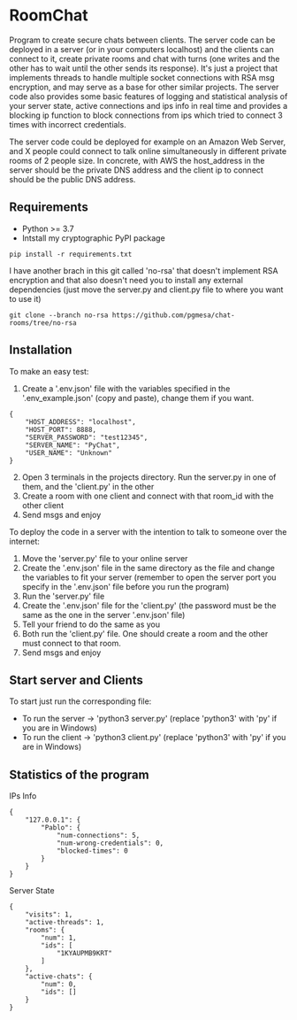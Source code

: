 # RoomChat

Program to create secure chats between clients. The server code can be deployed in a server (or in your computers localhost) and the clients can connect to it, create private rooms and chat with turns (one writes and the other has to wait until the other sends its response). It's just a project that implements threads to handle multiple socket connections with RSA msg encryption, and may serve as a base for other similar projects. The server code also provides some basic features of logging and statistical analysis of your server state, active connections and ips info in real time and provides a blocking ip function to block connections from ips which tried to connect 3 times with incorrect credentials.

The server code could be deployed for example on an Amazon Web Server, and X people could connect to talk online simultaneously in different private rooms of 2 people size. In concrete, with AWS the host_address in the server should be the private DNS address and the client ip to connect should be the public DNS address.

## Requirements
- Python >= 3.7
- Intstall my cryptographic PyPI package
```
pip install -r requirements.txt
```
I have another brach in this git called 'no-rsa' that doesn't implement RSA encryption and that also doesn't need you to install any external dependencies (just move the server.py and client.py file to where you want to use it)
```
git clone --branch no-rsa https://github.com/pgmesa/chat-rooms/tree/no-rsa
```

## Installation
To make an easy test:
1. Create a '.env.json' file with the variables specified in the '.env_example.json' (copy and paste), change them if you want.
```
{
    "HOST_ADDRESS": "localhost",
    "HOST_PORT": 8888,
    "SERVER_PASSWORD": "test12345",
    "SERVER_NAME": "PyChat",
    "USER_NAME": "Unknown" 
}
```
2. Open 3 terminals in the projects directory. Run the server.py in one of them, and the 'client.py' in the other
3. Create a room with one client and connect with that room_id with the other client
4. Send msgs and enjoy 

To deploy the code in a server with the intention to talk to someone over the internet:
1. Move the 'server.py' file to your online server
2. Create the '.env.json' file in the same directory as the file and change the variables to fit your server (remember to open the server port you specify in the '.env.json' file before you run the program)
3. Run the 'server.py' file
4. Create the '.env.json' file for the 'client.py' (the password must be the same as the one in the server '.env.json' file)
5. Tell your friend to do the same as you
5. Both run the 'client.py' file. One should create a room and the other must connect to that room.
6. Send msgs and enjoy 

## Start server and Clients
To start just run the corresponding file:
- To run the server -> 'python3 server.py' (replace 'python3' with 'py' if you are in Windows)
- To run the client -> 'python3 client.py' (replace 'python3' with 'py' if you are in Windows)

## Statistics of the program
IPs Info
```
{
    "127.0.0.1": {
        "Pablo": {
            "num-connections": 5,
            "num-wrong-credentials": 0,
            "blocked-times": 0
        }
    }
}
```
Server State
```
{
    "visits": 1,
    "active-threads": 1,
    "rooms": {
        "num": 1,
        "ids": [
            "1KYAUPMB9KRT"
        ]
    },
    "active-chats": {
        "num": 0,
        "ids": []
    }
}
```

